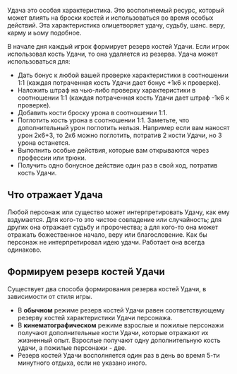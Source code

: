 Удача это особая характеристика. Это восполняемый ресурс, который может влиять на броски костей и использоваться во время особых действий. Эта характеристика олицетворяет удачу, судьбу, шанс. веру, карму и ьому подобное.

В начале дня каждый игрок формирует резерв костей Удачи. Если игрок использовал кость Удачи, то она удаляется из резерва. Удача может использоваться для:
- Дать бонус к любой вашей проверке характеристики в соотношении 1:1 (каждая потраченная кость Удачи дает бонус +1к6 к проверке).
- Наложить штраф на чью-либо проверку характеристики в соотношении 1:1 (каждая потраченная кость Удачи дает штраф -1к6 к проверке).
- Добавить кости броску урона в соотношении 1:1.
- Поглотить кость урона в соотношении 1:1. Заметьте, что дополнительный урон поглотить нельзя. Например если вам наносят урон 2к6+3, то 2к6 можно поглотить, потратив 2 кости Удачи, но 3 урона останется.
- Выполнить особые действия, которые вам открываются через профессии или трюки.
- Получить одно бонусное действие один раз в свой ход, потратив кость Удачи.

## Что отражает Удача
Любой персонаж или существо может интерпретировать Удачу, как ему вздумается. Для кого-то это чистое совпадение или случайность; для других она отражает судьбу и пророчества; а для кого-то она может отражать божественное начало, веру или благословение. Как бы персонаж не интерпретировал идею удачи. Работает она всегда одинаково.

## Формируем резерв костей Удачи
Существует два способа формирования резерва костей Удачи, в зависимости от стиля игры.
- В **обычном** режиме резерв костей Удачи равен соответствующему резерву костей характеристики Удачи персонажа. 
- В **кинематографическом** режиме взрослые и пожилые персонажи получают дополнительные кости Удачи, которые отражают их жизненный опыт. Взрослые получают одну дополнительную кость удачи, а пожилые персонажи - две.
- Резерв костей Удачи восполняется один раз в день во время 5-ти минутного отдыха, если не указано иного.